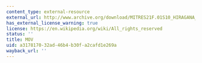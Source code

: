 ```yaml
---
content_type: external-resource
external_url: http://www.archive.org/download/MITRES21F.01S10_HIRAGANA_EXERCISES/2a4.mov
has_external_license_warning: true
license: https://en.wikipedia.org/wiki/All_rights_reserved
status: ''
title: MOV
uid: a3178170-32ad-46b4-b30f-a2cafd1e269a
wayback_url: ''
---
```

